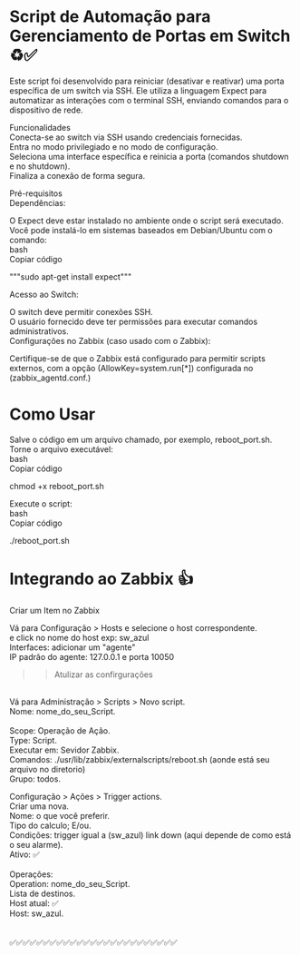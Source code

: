 # Script de Automação para Gerenciamento de Portas em Switch ♻️✅
Este script foi desenvolvido para reiniciar (desativar e reativar) uma porta específica de um switch via SSH. Ele utiliza a linguagem Expect para automatizar as interações com o terminal SSH, enviando comandos para o dispositivo de rede.

Funcionalidades<br>
Conecta-se ao switch via SSH usando credenciais fornecidas.<br>
Entra no modo privilegiado e no modo de configuração.<br>
Seleciona uma interface específica e reinicia a porta (comandos shutdown e no shutdown).<br>
Finaliza a conexão de forma segura.<br>

Pré-requisitos<br>
Dependências:<br>

O Expect deve estar instalado no ambiente onde o script será executado. Você pode instalá-lo em sistemas baseados em Debian/Ubuntu com o comando:<br>
bash<br>
Copiar código<br>

"""sudo apt-get install expect"""<br>

Acesso ao Switch:<br>

O switch deve permitir conexões SSH.<br>
O usuário fornecido deve ter permissões para executar comandos administrativos.<br>
Configurações no Zabbix (caso usado com o Zabbix):<br>

Certifique-se de que o Zabbix está configurado para permitir scripts externos, com a opção (AllowKey=system.run[*]) configurada no (zabbix_agentd.conf.)<br>

# Como Usar<br>
Salve o código em um arquivo chamado, por exemplo, reboot_port.sh.<br>
Torne o arquivo executável:<br>
bash<br>
Copiar código<br>

chmod +x reboot_port.sh<br>

Execute o script: <br>
bash<br>
Copiar código<br>

./reboot_port.sh<br>

# Integrando ao Zabbix 👍<br>

Criar um Item no Zabbix<br>

Vá para Configuração > Hosts e selecione o host correspondente.<br>
e click no nome do host exp: sw_azul<br>
Interfaces: adicionar um "agente"<br>
IP padrão do agente: 127.0.0.1 e porta 10050<br>
>> Atulizar as confirgurações<br>
<br>
Vá para Administração > Scripts > Novo script.<br>
Nome: nome_do_seu_Script.<br>
<br>
Scope: Operação de Ação. <br>
Type: Script. <br>
Executar em: Sevidor Zabbix. <br>
Comandos: ./usr/lib/zabbix/externalscripts/reboot.sh (aonde está seu arquivo no diretorio) <br>
Grupo: todos. <br>

Configuração > Ações > Trigger actions.<br>
Criar uma nova.<br>
Nome: o que você preferir.<br>
Tipo do calculo; E/ou.<br>
Condições: trigger igual a (sw_azul) link down (aqui depende de como está o seu alarme).<br>
Ativo: ✅<br>
<br>
Operações: <br>
Operation: nome_do_seu_Script.<br>
Lista de destinos.<br>
Host atual: ✅<br>
Host: sw_azul.<br>
<br><br>
✅✅✅✅✅✅✅✅✅✅✅✅✅✅✅✅✅✅✅✅✅✅✅✅✅
